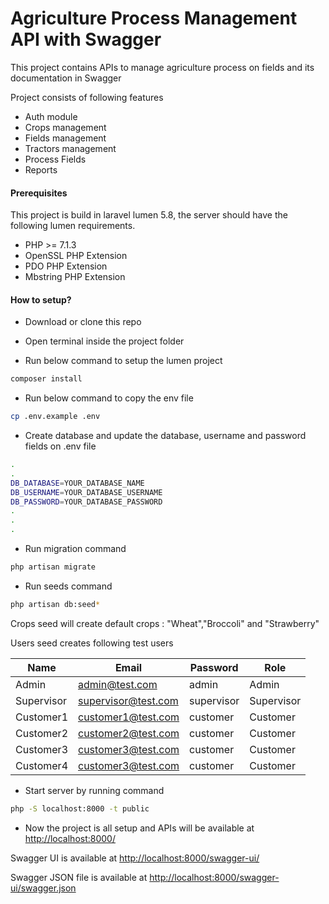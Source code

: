 # Agriculture Process Management API with Swagger 

This project contains APIs to manage agriculture process on fields and its documentation in Swagger

Project consists of following features
  - Auth module
  - Crops management 
  - Fields management
  - Tractors management
  - Process Fields
  - Reports


#### Prerequisites 

This project is build in laravel lumen 5.8, the server should have the following lumen requirements.

- PHP >= 7.1.3
- OpenSSL PHP Extension
- PDO PHP Extension
- Mbstring PHP Extension


#### How to setup?

- Download or clone this repo 

- Open terminal inside the project folder 

- Run below command to setup the lumen project
```sh 
composer install
```
- Run below command to copy the env file
```sh 
cp .env.example .env
```

- Create database and update the database, username and password fields on .env file
```sh 
.
.
DB_DATABASE=YOUR_DATABASE_NAME
DB_USERNAME=YOUR_DATABASE_USERNAME
DB_PASSWORD=YOUR_DATABASE_PASSWORD
.
.
.
```


- Run migration command 
```sh 
php artisan migrate
```
- Run seeds command
```sh 
php artisan db:seed*
```

Crops seed will create default crops : "Wheat","Broccoli" and "Strawberry"

Users seed creates following test users

| Name | Email | Password | Role |
| ------ | ------ | ------- | ----- |
| Admin | admin@test.com | admin | Admin |
| Supervisor | supervisor@test.com | supervisor | Supervisor |
| Customer1 | customer1@test.com | customer | Customer |
| Customer2 | customer2@test.com | customer | Customer |
| Customer3 | customer3@test.com | customer | Customer |
| Customer4 | customer3@test.com | customer | Customer |


- Start server by running command
```sh 
php -S localhost:8000 -t public
```

- Now the project is all setup and APIs will be available at [http://localhost:8000/](http://localhost:8000/)

Swagger UI is available at [http://localhost:8000/swagger-ui/](http://localhost:8000/swagger-ui/)

Swagger JSON file is available at [http://localhost:8000/swagger-ui/swagger.json](http://localhost:8000/swagger-ui/swagger.json)

